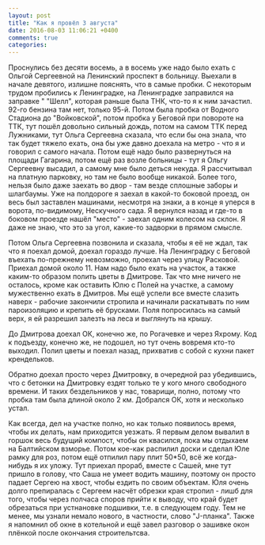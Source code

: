 ```yaml
---
layout: post
title: "Как я провёл 3 августа"
date: 2016-08-03 11:06:21 +0400
comments: true
categories: 
---
```

Проснулись без десяти восемь, а в восемь уже надо было ехать с Ольгой Сергеевной на Ленинский проспект в больницу. Выехали в начале девятого, излишне пояснять, что в самые пробки. С некоторым трудом пробились к Ленинградке, на Ленинградке заправился на заправке " "Шелл", которая раньше была ТНК, что-то я к ним зачастил. 92-го бензина там нет, только 95-й. Потом была пробка от Водного Стадиона до "Войковской", потом пробка у Беговой при повороте на ТТК, тут пошёл довольно сильный дождь, потом на самом ТТК перед Лужниками, тут Ольга Сергеевна сказала, что если бы она знала, что так будет тяжело ехать, она бы уже давно доехала на метро - что я и говорил с самого начала. Потом ещё надо было развернуться на площади Гагарина, потом ещё раз возле больницы - тут я Ольгу Сергеевну высадил, а самому мне было деться некуда. Я рассчитывал на платную парковку, но там не было вообще никакой. Более того, нельзя было даже заехать во двор - там везде сплошные заборы и шлагбаумы. Уже на полдороге я заехал в какой-то боковой проезд, он весь был заставлен машинами, несмотря на знаки, а в конце я уперся в ворота, по-видимому, Нескучного сада. Я вернулся назад и где-то в боковом проезде нашёл "место" - заехал одним колесом на склон. Я даже не знаю, что это за угол, какие-то задворки в прямом смысле.

Потом Ольга Сергеевна позвонила и сказала, чтобы я её не ждал, так что я поехал домой, доехал гораздо лучше. На Ленинградку с Беговой въехать по-прежнему невозможно, проехал через улицу Расковой. Приехал домой около 11. Нам надо было ехать на участок, а также каким-то образом полить цветы в Дмитрове. Так что мне ничего не осталось, кроме как оставить Юлю с Полей на участке, а самому мужественно ехать в Дмитров. Мы ещё успели все вместе слазить наверх - рабочие закончили стропила и начинали раскатывать по ним пароизоляцию и крепить её брусками. Поля попросилась на самый верх, я ей разрешил залезть на леса и выглянуть на крышу.

До Дмитрова доехал ОК, конечно же, по Рогачевке и через Яхрому. Код к подъезду, конечно же, не подошел, но тут очень вовремя кто-то выходил. Полил цветы и поехал назад, прихватив с собой с кухни пакет крендельков.

Обратно доехал просто через Дмитровку, в очередной раз убедившись, что с бетонки на Дмитровку ездят только те у кого много свободного времени. И таких бездельников у нас, товарищи, полно, потому что пробка там была длиной около 2 км. Добрался ОК, хотя и несколько устал.

Как всегда, дел на участке полно, но как только появилось время, чтобы их делать, нам приходится уезжать. Я первым делом вывалил в горшок весь будущий компост, чтобы он квасился, пока мы отдыхаем на Балтийском взморье. Потом кое-как распилил доски и сделал Юле рамку для роз, потом ещё отпилил пару плит 50*50, всё же когда-нибудь я их уложу. Тут приехал прораб, вместе с Сашей, мне тут пришло в голову, что Саша не умеет водить машину, поэтому он просто падает Сергею на хвост, чтобы ездить по своим объектам. Юля очень долго препиралась с Сергеем насчёт обрезки края стропил - лишб для того, чтобы через полчаса споров прийти к выводу, что край будет обрезаться при устнановке подшивки, т.е. в следующем году. Тем не менее, мы узнали немало нового, в частности, слово "J-планка". Также я напомнил об окне в котельной и ещё завел разговор о зашивке окон плёнкой после окончания строительтсва. 
